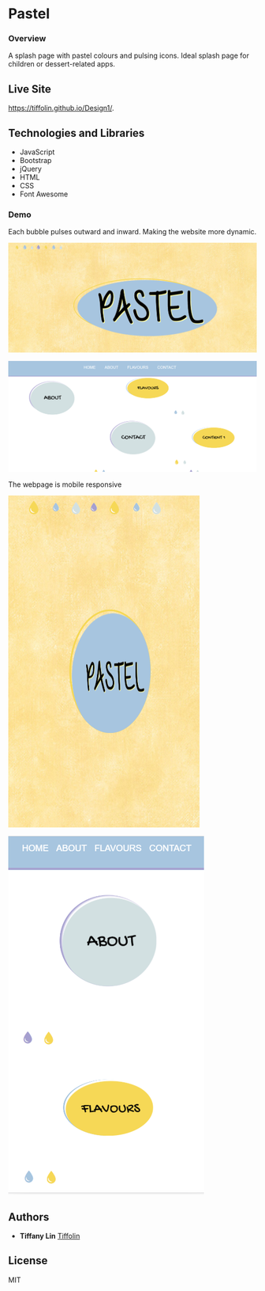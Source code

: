 # Pastel
### Overview
A splash page with pastel colours and pulsing icons. Ideal splash page for children or dessert-related apps. 

## Live Site
https://tiffolin.github.io/Design1/.

## Technologies and Libraries

* JavaScript
* Bootstrap
* jQuery
* HTML
* CSS
* Font Awesome

### Demo
Each bubble pulses outward and inward. Making the website more dynamic. 


![](appScreenshots/1.PNG)      


 
![](appScreenshots/2.PNG)      

The webpage is mobile responsive

![](appScreenshots/m1.PNG)   

![](appScreenshots/m2.PNG)   


 


## Authors
* **Tiffany Lin**         [Tiffolin](https://github.com/Tiffolin)


## License
MIT
